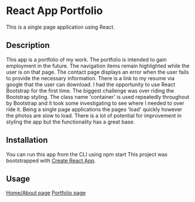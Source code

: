 # React App Portfolio

This is a single page application using React.  

## Description 

This app is a portfolio of my work.  The portfolio is intended to gain employment in the future. The navigation items remain highlighted while the user is on that page.  The contact page displays an error when the user fails to provide the necessary information. There is a link to my resume via google that the user can download. 
I had the opportunity to use React Bootstrap for the first time.  The biggest challenge was over riding the Bootstrap styling.  The class name 'container' is used repeatedly throughout by Bootstrap and it took some investigating to see where I needed to over ride it. Being a single page applications the pages 'load' quickly however the photos are slow to load.  There is a lot of potential for improvement in styling the app but the functionality has a great base.  

## Installation

You can run this app from the CLI using npm start
This project was bootstrapped with [Create React App](https://github.com/facebook/create-react-app).

## Usage 

[Home/About page](/src/assets/screenshot1.png)
[Portfolio page](/src/assets/screenshot2.png)


